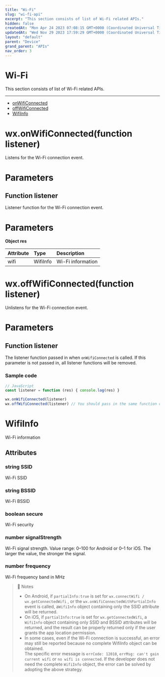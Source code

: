 ```yaml
---
title: "Wi-Fi"
slug: "wi-fi-api"
excerpt: "This section consists of list of Wi-Fi related APIs."
hidden: false
createdAt: "Mon Apr 24 2023 07:08:15 GMT+0000 (Coordinated Universal Time)"
updatedAt: "Wed Nov 29 2023 17:59:29 GMT+0000 (Coordinated Universal Time)"
layout: "default"
parent: "Device"
grand_parent: "APIs"
nav_order: 3
---
```

# Wi-Fi 
This section consists of list of Wi-Fi related APIs.

***

- [onWifiConnected](wi-fi-api#wxonwificonnectedfunction-listener)
- [offWifiConnected](wi-fi-api#wxoffwificonnectedfunction-listener)
- [WifiInfo](wi-fi-api#wifiinfo)

# wx.onWifiConnected(function listener)

Listens for the Wi-Fi connection event.

# Parameters

## Function listener

Listener function for the Wi-Fi connection event.

# Parameters

**Object res**

| Attribute | Type     | Description       |
| :-------- | :------- | :---------------- |
| wifi      | WifiInfo | Wi-Fi information |

# wx.offWifiConnected(function listener)

Unlistens for the Wi-Fi connection event.

# Parameters

## Function listener

The listener function passed in when `onWifiConnected` is called. If this parameter is not passed in, all listener functions will be removed.

### Sample code

```javascript
// JavaScript
const listener = function (res) { console.log(res) }

wx.onWifiConnected(listener)
wx.offWifiConnected(listener) // You should pass in the same function object as for the listener.
```

# WifiInfo

Wi-Fi information

## Attributes

### string SSID

Wi-Fi SSID

### string BSSID

Wi-Fi BSSID

### boolean secure

Wi-Fi security

### number signalStrength

Wi-Fi signal strength. Value range: 0–100 for Android or 0–1 for iOS. The larger the value, the stronger the signal.

### number frequency

Wi-Fi frequency band in MHz

> 📘 Notes
> 
> - On Android, if `partialInfo:true` is set for `wx.connectWifi / wx.getConnectedWifi` , or the `wx.onWifiConnectedWithPartialInfo` event is called, a`WifiInfo` object containing only the SSID attribute will be returned.
> - On iOS, if `partialInfo:true` is set for `wx.getConnectedWifi`, a `WifiInfo` object containing only SSID and BSSID attributes will be returned, and the result can be properly returned only if the user grants the app location permission.
> - In some cases, even if the Wi-Fi connection is successful, an error may still be reported because no complete WifiInfo object can be obtained.  
>   The specific error message is `errCode: 12010`, `errMsg: can't gain current wifi` or `no wifi is connected`. If the developer does not need the complete `WifiInfo` object, the error can be solved by adopting the above strategy.
